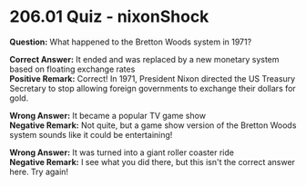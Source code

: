 # 206.01 Quiz - nixonShock

**Question:**  What happened to the Bretton Woods system in 1971?

**Correct Answer:**  It ended and was replaced by a new monetary system based on floating exchange rates\
**Positive Remark:** Correct! In 1971, President Nixon directed the US Treasury Secretary to stop allowing foreign governments to exchange their dollars for gold.

**Wrong Answer:** It became a popular TV game show\
**Negative Remark:** Not quite, but a game show version of the Bretton Woods system sounds like it could be entertaining!

**Wrong Answer:** It was turned into a giant roller coaster ride\
**Negative Remark:** I see what you did there, but this isn't the correct answer here. Try again!
